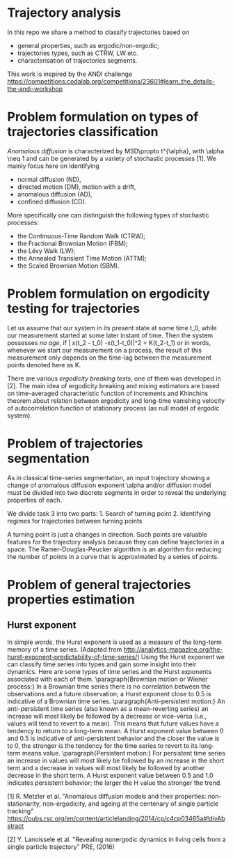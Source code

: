 # Trajectory analysis
In this repo we share a method to classify trajectories based on 
- general properties, such as ergodic/non-ergodic; 
- trajectories types, such as CTRW, LW etc.
- characterisation of trajectories segments.

This work is inspired by the ANDI challenge 
https://competitions.codalab.org/competitions/23601#learn_the_details-the-andi-workshop


# Problem formulation on types of trajectories classification 

*Anomalous diffusion* is characterized by 
MSD\propto t^{\alpha},
with \alpha \neq 1 and can be generated by a variety of stochastic processes [1]. 
We mainly focus here on identifying 
- normal diffusion (ND), 
- directed motion (DM), motion with a drift, 
- anomalous diffusion (AD),
- confined diffusion (CD).

More specifically one can distinguish the following types of stochastic processes:
-   the Continuous-Time Random Walk (CTRW);
-   the Fractional Brownian Motion (FBM);
-   the Lévy Walk (LW);
-   the Annealed Transient Time Motion (ATTM);
-   the Scaled Brownian Motion (SBM).

# Problem formulation on ergodicity testing for trajectories  

Let us assume that our system in its present state at some time t_0, while our measurement started at some later instant of time. Then the system possesses *no age*, if 
| x(t_2 - t_0) -x(t_1-t_0)|^2 = K(t_2-t_1)
or in words, whenever we start our measurement on a process, the result of this measurement only depends on the time-lag between the measurement points denoted here as K. 

There are various 
*ergodicity breaking tests*, one of them was developed in [2]. 
The main idea of ergodicity breaking and mixing estimators are based on time-averaged characteristic function of increments and Khinchins theorem about relation between ergodicity and long-time vanishing velocity of autocorrelation function of stationary process (as null model of ergodic system).

# Problem of trajectories segmentation 

As in classical time-series segmentation, an input trajectory showing a change of anomalous diffusion exponent \alpha  and/or diffusion model must be divided into two discrete segments in order to reveal the underlying properties of each.

We divide task 3 into two parts: 
    1. Search of turning point 
    2. Identifying regimes for trajectories between turning points 
    
A turning point is just a changes in direction. Such points are valuable features for the trajectory analysis because they can define trajectories in a space.
The Ramer-Douglas-Peucker algorithm is an algorithm for reducing the number of points in a curve that is approximated by a series of points.

# Problem of general trajectories properties estimation 

## Hurst exponent 
In simple words, the Hurst exponent is used as a measure of the long-term memory of a time series. (Adapted from http://analytics-magazine.org/the-hurst-exponent-predictability-of-time-series/) Using the Hurst exponent we can classify time series into types and gain some insight into their dynamics. Here are some types of time series and the Hurst exponents associated with each of them.
\paragraph{Brownian motion or Wiener process:} In a Brownian time series there is no correlation between the observations and a future observation; a Hurst exponent close to 0.5 is indicative of a Brownian time series. 
\paragraph{Anti-persistent motion:} An anti-persistent time series (also known as a mean-reverting series) an increase will most likely be followed by a decrease or vice-versa (i.e., values will tend to revert to a mean). This means that future values have a tendency to return to a long-term mean. A Hurst exponent value between 0 and 0.5 is indicative of anti-persistent behavior and the closer the value is to 0, the stronger is the tendency for the time series to revert to its long-term means value.
\paragraph{Persistent motion:} For persistent time series an increase in values will most likely be followed by an increase in the short term and a decrease in values will most likely be followed by another decrease in the short term. A Hurst exponent value between 0.5 and 1.0 indicates persistent behavior; the larger the H value the stronger the trend.



[1] R. Metzler et al. "Anomalous diffusion models and their properties: non-stationarity, non-ergodicity, and ageing at the centenary of single particle tracking"  https://pubs.rsc.org/en/content/articlelanding/2014/cp/c4cp03465a#!divAbstract
 
[2]  Y. Lanoissele et al. "Revealing nonergodic dynamics in living cells from a single particle trajectory" PRE, (2016) 
